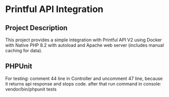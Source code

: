 # Printful API Integration

## Project Description
This project provides a simple integration with Printful API V2 using Docker with Native PHP 8.2 with autoload and Apache web server (includes manual caching for data).

## PHPUnit
For testing:
    comment 44 line in Controller and uncomment 47 line, because it returns api response and stops code.
    after that run command in console: vendor/bin/phpunit tests
